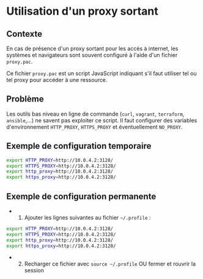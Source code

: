 # Utilisation d'un proxy sortant

## Contexte

En cas de présence d'un proxy sortant pour les accès à internet, les systèmes et navigateurs sont souvent configuré à l'aide d'un fichier `proxy.pac`.

Ce fichier `proxy.pac` est un script JavaScript indiquant s'il faut utiliser tel ou tel proxy pour accéder à une ressource.

## Problème

Les outils bas niveau en ligne de commande (`curl`, `vagrant`, `terraform`, `ansible`,...) ne savent pas exploiter ce script. Il faut configurer des variables d'environnement `HTTP_PROXY`, `HTTPS_PROXY` et éventuellement `NO_PROXY`.

## Exemple de configuration temporaire

```bash
export HTTP_PROXY=http://10.0.4.2:3128/
export HTTPS_PROXY=http://10.0.4.2:3128/
export http_proxy=http://10.0.4.2:3128/
export https_proxy=http://10.0.4.2:3128/
```

## Exemple de configuration permanente

* 1) Ajouter les lignes suivantes au fichier `~/.profile` :

```bash
export HTTP_PROXY=http://10.0.4.2:3128/
export HTTPS_PROXY=http://10.0.4.2:3128/
export http_proxy=http://10.0.4.2:3128/
export https_proxy=http://10.0.4.2:3128/
```

* 2) Recharger ce fichier avec `source ~/.profile` OU fermer et rouvrir la session

